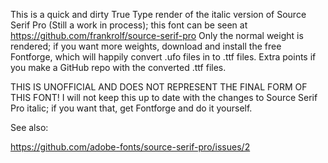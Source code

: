 This is a quick and dirty True Type render of the italic version
of Source Serif Pro (Still a work in process); this font can be seen at 
https://github.com/frankrolf/source-serif-pro  Only the normal weight
is rendered; if you want more weights, download and install the free
Fontforge, which will happily convert .ufo files in to .ttf files. Extra
points if you make a GitHub repo with the converted .ttf files.

THIS IS UNOFFICIAL AND DOES NOT REPRESENT THE FINAL FORM OF THIS FONT!
I will not keep this up to date with the changes to Source Serif Pro
italic; if you want that, get Fontforge and do it yourself.

See also: 

https://github.com/adobe-fonts/source-serif-pro/issues/2
